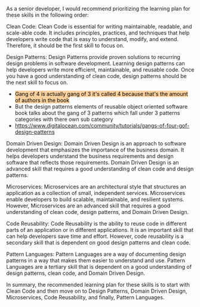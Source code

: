 As a senior developer, I would recommend prioritizing the learning plan for these skills in the following order:

Clean Code: Clean Code is essential for writing maintainable, readable, and scale-able code. It includes principles, practices, and techniques that help developers write code that is easy to understand, modify, and extend. Therefore, it should be the first skill to focus on.

Design Patterns: Design Patterns provide proven solutions to recurring design problems in software development. Learning design patterns can help developers write more efficient, maintainable, and reusable code. Once you have a good understanding of clean code, design patterns should be the next skill to focus on.


- <mark style="background: #FFB86CA6;">Gang of 4 is actually gang of 3 it's called 4 because that's the amount of authors in the book</mark>
- But the design patterns elements of reusable object oriented software book talks about the gang of 3 patterns which fall under 3 patterns categories with there own sub category
- https://www.digitalocean.com/community/tutorials/gangs-of-four-gof-design-patterns




Domain Driven Design: Domain Driven Design is an approach to software development that emphasizes the importance of the business domain. It helps developers understand the business requirements and design software that reflects those requirements. Domain Driven Design is an advanced skill that requires a good understanding of clean code and design patterns.

Microservices: Microservices are an architectural style that structures an application as a collection of small, independent services. Microservices enable developers to build scalable, maintainable, and resilient systems. However, Microservices are an advanced skill that requires a good understanding of clean code, design patterns, and Domain Driven Design.


Code Reusability: Code Reusability is the ability to reuse code in different parts of an application or in different applications. It is an important skill that can help developers save time and effort. However, code reusability is a secondary skill that is dependent on good design patterns and clean code.

Pattern Languages: Pattern Languages are a way of documenting design patterns in a way that makes them easier to understand and use. Pattern Languages are a tertiary skill that is dependent on a good understanding of design patterns, clean code, and Domain Driven Design.

In summary, the recommended learning plan for these skills is to start with Clean Code and then move on to Design Patterns, Domain Driven Design, Microservices, Code Reusability, and finally, Pattern Languages.




